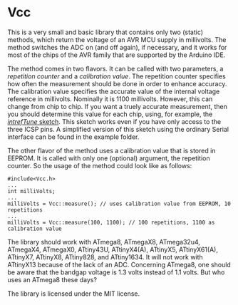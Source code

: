 Vcc
===

This is a very small and basic library that contains only two (static) methods, which return the voltage of an AVR MCU supply in millivolts. The method switches the ADC on (and off again), if necessary, and it works for most of the chips of the AVR family that are supported by the Arduino IDE.

The method comes in two flavors. It can be called with two parameters, a *repetition counter* and a *calibration value*. The repetition counter specifies how often the measurement should be done in order to enhance accuracy. The calibration value specifies the accurate value of the internal voltage reference in millivolts. Nominally it is 1100 millivolts. However, this can change from chip to chip. If you want a truely accurate measurement, then you should determine this value for each chip, using, for example, the [*intrefTune* sketch](https://github.com/felias-fogg/intrefTune). This sketch works even if you have only access to the three ICSP pins. A simplified version of this sketch using the ordinary Serial interface can be found in the example folder.

The other flavor of the method uses a calibration value that is stored in EEPROM. It is called with only one (optional) argument, the repetition counter. So the usage of the method could look like as follows:

    #include<Vcc.h>
	...
	int milliVolts;
	...
	milliVolts = Vcc::measure(); // uses calibration value from EEPROM, 10 repetitions
	...
	milliVolts = Vcc::measure(100, 1100); // 100 repetitions, 1100 as calibration value

The library should work with ATmega8, ATmegaX8, ATmega32u4, ATmegaX4, ATmegaX0, ATtiny43U, ATtinyX4(A), ATtinyX5, ATtinyX61(A), ATtinyX7, ATtinyX8, ATtiny828, and ATtiny1634. It will not work with ATtinyX13 because of the lack of an ADC. Concerning ATmega8, one should be aware that the bandgap voltage is 1.3 volts instead of 1.1 volts. But who uses an ATmega8 these days?

The library is licensed under the MIT license.
